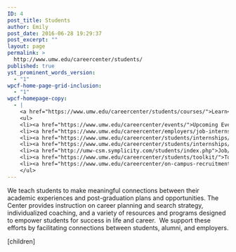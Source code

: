 ```yaml
---
ID: 4
post_title: Students
author: Emily
post_date: 2016-06-28 19:29:37
post_excerpt: ""
layout: page
permalink: >
  http://www.umw.edu/careercenter/students/
published: true
yst_prominent_words_version:
  - "1"
wpcf-home-page-grid-inclusion:
  - "1"
wpcf-homepage-copy:
  - |
    <a href="https://www.umw.edu/careercenter/students/courses/">Learn</a> to make meaningful connections between your academic experiences and post-graduation plans and opportunties.
    <ul>
    <li><a href="https://www.umw.edu/careercenter/events/">Upcoming Events</a></li>
    <li><a href="https://www.umw.edu/careercenter/employers/job-internship-fair/">Job &amp; Internship Fair </a>- 3/16/17, 3-6 p.m.</li>
    <li><a href="https://www.umw.edu/careercenter/students/internships/">Internships</a> - getting started</li>
    <li><a href="https://www.umw.edu/careercenter/students/internships/2017-internship-grants/">Internship Grants</a></li>
    <li><a href="http://umw-csm.symplicity.com/students/index.php">Job/Internship Database</a> (Employ-An-Eagle)</li>
    <li><a href="https://www.umw.edu/careercenter/students/toolkit/">Toolkit</a></li>
    <li><a href="https://www.umw.edu/careercenter/on-campus-recruitment/">On-Campus Recruitment </a></li>
    </ul>
---
```

We teach students to make meaningful connections between their academic experiences and post-graduation plans and opportunities. The Center provides instruction on career planning and search strategy, individualized coaching, and a variety of resources and programs designed to empower students for success in life and career.  We support these efforts by facilitating connections between students, alumni, and employers.

[children]